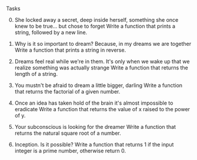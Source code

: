 Tasks

0. She locked away a secret, deep inside herself, something she once knew to be true... but chose to forget
   Write a function that prints a string, followed by a new line.

1. Why is it so important to dream? Because, in my dreams we are together
   Write a function that prints a string in reverse.

2. Dreams feel real while we're in them. It's only when we wake up that we realize something was actually strange
   Write a function that returns the length of a string.

3. You mustn't be afraid to dream a little bigger, darling
   Write a function that returns the factorial of a given number.

4. Once an idea has taken hold of the brain it's almost impossible to eradicate
   Write a function that returns the value of x raised to the power of y.

5. Your subconscious is looking for the dreamer
   Write a function that returns the natural square root of a number.

6. Inception. Is it possible?
   Write a function that returns 1 if the input integer is a prime number, otherwise return 0.
